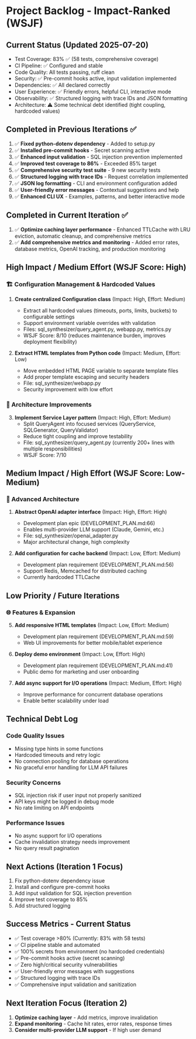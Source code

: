 # Project Backlog - Impact-Ranked (WSJF)

## Current Status (Updated 2025-07-20)
- Test Coverage: 83% ✅ (58 tests, comprehensive coverage)
- CI Pipeline: ✅ Configured and stable
- Code Quality: All tests passing, ruff clean
- Security: ✅ Pre-commit hooks active, input validation implemented
- Dependencies: ✅ All declared correctly
- User Experience: ✅ Friendly errors, helpful CLI, interactive mode
- Observability: ✅ Structured logging with trace IDs and JSON formatting
- Architecture: ⚠️ Some technical debt identified (tight coupling, hardcoded values)

## Completed in Previous Iterations ✅
1. ✅ **Fixed python-dotenv dependency** - Added to setup.py
2. ✅ **Installed pre-commit hooks** - Secret scanning active
3. ✅ **Enhanced input validation** - SQL injection prevention implemented
4. ✅ **Improved test coverage to 86%** - Exceeded 85% target
5. ✅ **Comprehensive security test suite** - 9 new security tests
6. ✅ **Structured logging with trace IDs** - Request correlation implemented
7. ✅ **JSON log formatting** - CLI and environment configuration added
8. ✅ **User-friendly error messages** - Contextual suggestions and help
9. ✅ **Enhanced CLI UX** - Examples, patterns, and better interactive mode

## Completed in Current Iteration ✅
1. ✅ **Optimize caching layer performance** - Enhanced TTLCache with LRU eviction, automatic cleanup, and comprehensive metrics
2. ✅ **Add comprehensive metrics and monitoring** - Added error rates, database metrics, OpenAI tracking, and production monitoring

## High Impact / Medium Effort (WSJF Score: High)

### 🏗️ Configuration Management & Hardcoded Values
1. **Create centralized Configuration class** (Impact: High, Effort: Medium)
   - Extract all hardcoded values (timeouts, ports, limits, buckets) to configurable settings
   - Support environment variable overrides with validation
   - Files: sql_synthesizer/query_agent.py, webapp.py, metrics.py
   - WSJF Score: 8/10 (reduces maintenance burden, improves deployment flexibility)

2. **Extract HTML templates from Python code** (Impact: Medium, Effort: Low)
   - Move embedded HTML PAGE variable to separate template files
   - Add proper template escaping and security headers
   - File: sql_synthesizer/webapp.py
   - Security improvement with low effort

### 🔧 Architecture Improvements
3. **Implement Service Layer pattern** (Impact: High, Effort: Medium)
   - Split QueryAgent into focused services (QueryService, SQLGenerator, QueryValidator)
   - Reduce tight coupling and improve testability
   - File: sql_synthesizer/query_agent.py (currently 200+ lines with multiple responsibilities)
   - WSJF Score: 7/10

## Medium Impact / High Effort (WSJF Score: Low-Medium)

### 🔧 Advanced Architecture
1. **Abstract OpenAI adapter interface** (Impact: High, Effort: High)
   - Development plan epic (DEVELOPMENT_PLAN.md:66)
   - Enables multi-provider LLM support (Claude, Gemini, etc.)
   - File: sql_synthesizer/openai_adapter.py
   - Major architectural change, high complexity

2. **Add configuration for cache backend** (Impact: Low, Effort: Medium)
   - Development plan requirement (DEVELOPMENT_PLAN.md:56)
   - Support Redis, Memcached for distributed caching
   - Currently hardcoded TTLCache

## Low Priority / Future Iterations

### 🌐 Features & Expansion
5. **Add responsive HTML templates** (Impact: Low, Effort: Medium)
   - Development plan requirement (DEVELOPMENT_PLAN.md:59)
   - Web UI improvements for better mobile/tablet experience

6. **Deploy demo environment** (Impact: Low, Effort: High)
   - Development plan requirement (DEVELOPMENT_PLAN.md:41)
   - Public demo for marketing and user onboarding

7. **Add async support for I/O operations** (Impact: Medium, Effort: High)
   - Improve performance for concurrent database operations
   - Enable better scalability under load

## Technical Debt Log

### Code Quality Issues
- Missing type hints in some functions
- Hardcoded timeouts and retry logic
- No connection pooling for database operations
- No graceful error handling for LLM API failures

### Security Concerns
- SQL injection risk if user input not properly sanitized
- API keys might be logged in debug mode
- No rate limiting on API endpoints

### Performance Issues
- No async support for I/O operations
- Cache invalidation strategy needs improvement
- No query result pagination

## Next Actions (Iteration 1 Focus)
1. Fix python-dotenv dependency issue
2. Install and configure pre-commit hooks
3. Add input validation for SQL injection prevention
4. Improve test coverage to 85%
5. Add structured logging

## Success Metrics - Current Status
- ✅ Test coverage >80% (Currently: 83% with 58 tests)
- ✅ CI pipeline stable and automated
- ✅ 100% secrets from environment (no hardcoded credentials)
- ✅ Pre-commit hooks active (secret scanning)
- ✅ Zero high/critical security vulnerabilities
- ✅ User-friendly error messages with suggestions
- ✅ Structured logging with trace IDs
- ✅ Comprehensive input validation and sanitization

## Next Iteration Focus (Iteration 2)
1. **Optimize caching layer** - Add metrics, improve invalidation
2. **Expand monitoring** - Cache hit rates, error rates, response times
3. **Consider multi-provider LLM support** - If high user demand